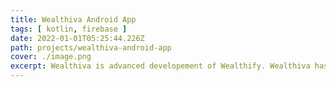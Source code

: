 ```yaml
---
title: Wealthiva Android App
tags: [ kotlin, firebase ]
date: 2022-01-01T05:25:44.226Z
path: projects/wealthiva-android-app
cover: ./image.png
excerpt: Wealthiva is advanced developement of Wealthify. Wealthiva has the same vision as Wealthify. This project uses Firebase as server to provide the microservice requirements such as authentication, database, etc.
---
```


